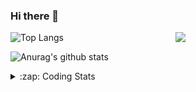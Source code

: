### Hi there 👋

<!--
**tao8687/tao8687** is a ✨ _special_ ✨ repository because its `README.md` (this file) appears on your GitHub profile.

Here are some ideas to get you started:

- 🔭 I’m currently working on ...
- 🌱 I’m currently learning ...
- 👯 I’m looking to collaborate on ...
- 🤔 I’m looking for help with ...
- 💬 Ask me about ...
- 📫 How to reach me: ...
- 😄 Pronouns: ...
- ⚡ Fun fact: ...
-->

<img align='right' src="https://media.giphy.com/media/M9gbBd9nbDrOTu1Mqx/giphy.gif" width="240">

  
![Top Langs](https://github-readme-stats.vercel.app/api/top-langs/?username=tao8687&layout=compact&title_color=23238E&text_color=A67D3D)

![Anurag's github stats](https://github-readme-stats.vercel.app/api?username=tao8687&show_icons=true&&text_color=A67D3D&title_color=23238E&show_icons=false&count_private=true&hide=stars)

<details>
  <summary>:zap: Coding Stats</summary>
  <br>
    
<!--START_SECTION:waka-->
![Code Time](http://img.shields.io/badge/Code%20Time-2%2C128%20hrs%2036%20mins-blue)

![Profile Views](http://img.shields.io/badge/Profile%20Views-0-blue)

**🐱 My GitHub Data** 

> 📦 1.5 MB Used in GitHub's Storage 
 > 
> 🚫 Not Opted to Hire
 > 
> 📜 63 Public Repositories 
 > 
> 🔑 24 Private Repositories 
 > 
**I'm an Early 🐤** 

```text
🌞 Morning                1829 commits        ██████████████████████░░░   89.57 % 
🌆 Daytime                90 commits          █░░░░░░░░░░░░░░░░░░░░░░░░   04.41 % 
🌃 Evening                119 commits         █░░░░░░░░░░░░░░░░░░░░░░░░   05.83 % 
🌙 Night                  4 commits           ░░░░░░░░░░░░░░░░░░░░░░░░░   00.20 % 
```
📅 **I'm Most Productive on Wednesday** 

```text
Monday                   293 commits         ████░░░░░░░░░░░░░░░░░░░░░   14.35 % 
Tuesday                  279 commits         ███░░░░░░░░░░░░░░░░░░░░░░   13.66 % 
Wednesday                350 commits         ████░░░░░░░░░░░░░░░░░░░░░   17.14 % 
Thursday                 274 commits         ███░░░░░░░░░░░░░░░░░░░░░░   13.42 % 
Friday                   289 commits         ████░░░░░░░░░░░░░░░░░░░░░   14.15 % 
Saturday                 283 commits         ███░░░░░░░░░░░░░░░░░░░░░░   13.86 % 
Sunday                   274 commits         ███░░░░░░░░░░░░░░░░░░░░░░   13.42 % 
```


📊 **This Week I Spent My Time On** 

```text
🕑︎ Time Zone: Asia/Shanghai

💬 Programming Languages: 
HTML                     2 hrs 34 mins       █████████░░░░░░░░░░░░░░░░   36.89 % 
C++                      1 hr 2 mins         ████░░░░░░░░░░░░░░░░░░░░░   14.87 % 
C                        53 mins             ███░░░░░░░░░░░░░░░░░░░░░░   12.82 % 
Other                    40 mins             ██░░░░░░░░░░░░░░░░░░░░░░░   09.65 % 
JavaScript               35 mins             ██░░░░░░░░░░░░░░░░░░░░░░░   08.52 % 

🔥 Editors: 
VS Code                  4 hrs 23 mins       ████████████████░░░░░░░░░   63.00 % 
Cursor                   2 hrs 35 mins       █████████░░░░░░░░░░░░░░░░   37.00 % 

🐱‍💻 Projects: 
icart_mini_driver_ws     3 hrs 12 mins       ███████████░░░░░░░░░░░░░░   45.87 % 
STM32                    1 hr 22 mins        █████░░░░░░░░░░░░░░░░░░░░   19.65 % 
web-build                45 mins             ███░░░░░░░░░░░░░░░░░░░░░░   10.94 % 
als_ros                  43 mins             ███░░░░░░░░░░░░░░░░░░░░░░   10.33 % 
SeerRobotics             14 mins             █░░░░░░░░░░░░░░░░░░░░░░░░   03.36 % 

💻 Operating System: 
Linux                    6 hrs 59 mins       █████████████████████████   100.00 % 
```

**I Mostly Code in C++** 

```text
C++                      11 repos            █████████░░░░░░░░░░░░░░░░   34.38 % 
Python                   8 repos             ██████░░░░░░░░░░░░░░░░░░░   25.00 % 
JavaScript               2 repos             ██░░░░░░░░░░░░░░░░░░░░░░░   06.25 % 
Batchfile                1 repo              █░░░░░░░░░░░░░░░░░░░░░░░░   03.12 % 
HTML                     1 repo              █░░░░░░░░░░░░░░░░░░░░░░░░   03.12 % 
```



**Timeline**

![Lines of Code chart](https://raw.githubusercontent.com/tao8687/tao8687/master/assets/bar_graph.png)


 Last Updated on 14/08/2025 02:00:33 UTC
<!--END_SECTION:waka-->
</details>
